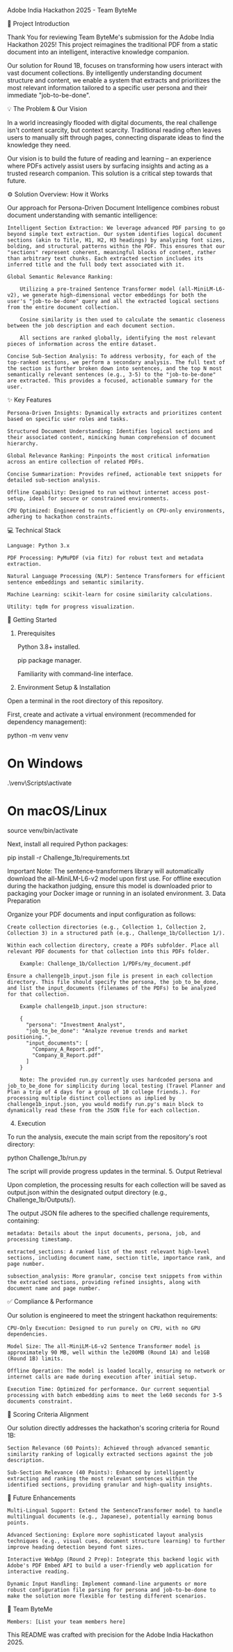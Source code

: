 Adobe India Hackathon 2025 - Team ByteMe

🚀 Project Introduction

Thank You for reviewing Team ByteMe's submission for the Adobe India Hackathon 2025! This project reimagines the traditional PDF from a static document into an intelligent, interactive knowledge companion.

Our solution for Round 1B, focuses on transforming how users interact with vast document collections. By intelligently understanding document structure and content, we enable a system that extracts and prioritizes the most relevant information tailored to a specific user persona and their immediate "job-to-be-done".

💡 The Problem & Our Vision

In a world increasingly flooded with digital documents, the real challenge isn't content scarcity, but context scarcity. Traditional reading often leaves users to manually sift through pages, connecting disparate ideas to find the knowledge they need.

Our vision is to build the future of reading and learning – an experience where PDFs actively assist users by surfacing insights and acting as a trusted research companion. This solution is a critical step towards that future.

⚙️ Solution Overview: How it Works

Our approach for Persona-Driven Document Intelligence combines robust document understanding with semantic intelligence:

    Intelligent Section Extraction: We leverage advanced PDF parsing to go beyond simple text extraction. Our system identifies logical document sections (akin to Title, H1, H2, H3 headings) by analyzing font sizes, bolding, and structural patterns within the PDF. This ensures that our "sections" represent coherent, meaningful blocks of content, rather than arbitrary text chunks. Each extracted section includes its inferred title and the full body text associated with it.

    Global Semantic Relevance Ranking:

        Utilizing a pre-trained Sentence Transformer model (all-MiniLM-L6-v2), we generate high-dimensional vector embeddings for both the user's "job-to-be-done" query and all the extracted logical sections from the entire document collection.

        Cosine similarity is then used to calculate the semantic closeness between the job description and each document section.

        All sections are ranked globally, identifying the most relevant pieces of information across the entire dataset.

    Concise Sub-Section Analysis: To address verbosity, for each of the top-ranked sections, we perform a secondary analysis. The full text of the section is further broken down into sentences, and the top N most semantically relevant sentences (e.g., 3-5) to the "job-to-be-done" are extracted. This provides a focused, actionable summary for the user.

✨ Key Features

    Persona-Driven Insights: Dynamically extracts and prioritizes content based on specific user roles and tasks.

    Structured Document Understanding: Identifies logical sections and their associated content, mimicking human comprehension of document hierarchy.

    Global Relevance Ranking: Pinpoints the most critical information across an entire collection of related PDFs.

    Concise Summarization: Provides refined, actionable text snippets for detailed sub-section analysis.

    Offline Capability: Designed to run without internet access post-setup, ideal for secure or constrained environments.

    CPU Optimized: Engineered to run efficiently on CPU-only environments, adhering to hackathon constraints.

💻 Technical Stack

    Language: Python 3.x

    PDF Processing: PyMuPDF (via fitz) for robust text and metadata extraction.

    Natural Language Processing (NLP): Sentence Transformers for efficient sentence embeddings and semantic similarity.

    Machine Learning: scikit-learn for cosine similarity calculations.

    Utility: tqdm for progress visualization.

🚀 Getting Started
1. Prerequisites

    Python 3.8+ installed.

    pip package manager.

    Familiarity with command-line interface.

2. Environment Setup & Installation

Open a terminal in the root directory of this repository.

First, create and activate a virtual environment (recommended for dependency management):

python -m venv venv
# On Windows
.\venv\Scripts\activate
# On macOS/Linux
source venv/bin/activate

Next, install all required Python packages:

pip install -r Challenge_1b/requirements.txt

Important Note: The sentence-transformers library will automatically download the all-MiniLM-L6-v2 model upon first use. For offline execution during the hackathon judging, ensure this model is downloaded prior to packaging your Docker image or running in an isolated environment.
3. Data Preparation

Organize your PDF documents and input configuration as follows:

    Create collection directories (e.g., Collection 1, Collection 2, Collection 3) in a structured path (e.g., Challenge_1b/Collection 1/).

    Within each collection directory, create a PDFs subfolder. Place all relevant PDF documents for that collection into this PDFs folder.

        Example: Challenge_1b/Collection 1/PDFs/my_document.pdf

    Ensure a challenge1b_input.json file is present in each collection directory. This file should specify the persona, the job_to_be_done, and list the input_documents (filenames of the PDFs) to be analyzed for that collection.

        Example challenge1b_input.json structure:

        {
          "persona": "Investment Analyst",
          "job_to_be_done": "Analyze revenue trends and market positioning.",
          "input_documents": [
            "Company_A_Report.pdf",
            "Company_B_Report.pdf"
          ]
        }

        Note: The provided run.py currently uses hardcoded persona and job_to_be_done for simplicity during local testing (Travel Planner and Plan a trip of 4 days for a group of 10 college friends.). For processing multiple distinct collections as implied by challenge1b_input.json, you would modify run.py's main block to dynamically read these from the JSON file for each collection.

4. Execution

To run the analysis, execute the main script from the repository's root directory:

python Challenge_1b/run.py

The script will provide progress updates in the terminal.
5. Output Retrieval

Upon completion, the processing results for each collection will be saved as output.json within the designated output directory (e.g., Challenge_1b/Outputs/).

The output JSON file adheres to the specified challenge requirements, containing:

    metadata: Details about the input documents, persona, job, and processing timestamp.

    extracted_sections: A ranked list of the most relevant high-level sections, including document name, section title, importance rank, and page number.

    subsection_analysis: More granular, concise text snippets from within the extracted sections, providing refined insights, along with document name and page number.

✅ Compliance & Performance

Our solution is engineered to meet the stringent hackathon requirements:

    CPU-Only Execution: Designed to run purely on CPU, with no GPU dependencies.

    Model Size: The all-MiniLM-L6-v2 Sentence Transformer model is approximately 90 MB, well within the le200MB (Round 1A) and le1GB (Round 1B) limits.

    Offline Operation: The model is loaded locally, ensuring no network or internet calls are made during execution after initial setup.

    Execution Time: Optimized for performance. Our current sequential processing with batch embedding aims to meet the le60 seconds for 3-5 documents constraint.

🏅 Scoring Criteria Alignment

Our solution directly addresses the hackathon's scoring criteria for Round 1B:

    Section Relevance (60 Points): Achieved through advanced semantic similarity ranking of logically extracted sections against the job description.

    Sub-Section Relevance (40 Points): Enhanced by intelligently extracting and ranking the most relevant sentences within the identified sections, providing granular and high-quality insights.

🔮 Future Enhancements

    Multi-Lingual Support: Extend the SentenceTransformer model to handle multilingual documents (e.g., Japanese), potentially earning bonus points.

    Advanced Sectioning: Explore more sophisticated layout analysis techniques (e.g., visual cues, document structure learning) to further improve heading detection beyond font sizes.

    Interactive WebApp (Round 2 Prep): Integrate this backend logic with Adobe's PDF Embed API to build a user-friendly web application for interactive reading.

    Dynamic Input Handling: Implement command-line arguments or more robust configuration file parsing for persona and job-to-be-done to make the solution more flexible for testing different scenarios.

🤝 Team ByteMe

    Members: [List your team members here]

This README was crafted with precision for the Adobe India Hackathon 2025.